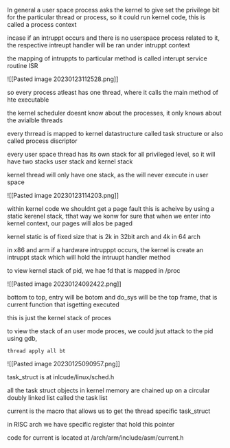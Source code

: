 
In general a user space process asks the kernel to give set the privilege bit for the particular thread or process, so it could run kernel code, this is called a process context

incase if an intruppt occurs and there is no userspace process related to it, the respective intreupt handler will be ran under intruppt context

the mapping of intruppts to particular method is called interupt service routine ISR

![[Pasted image 20230123112528.png]]


so every process atleast has one thread, where it calls the main method of hte executable

the kernel scheduler doesnt know about the processes, it only knows about the avialble threads

every thrread is mapped to kernel datastructure called task structure or also called process discriptor

every user space thread has its own stack for all privileged level, so it will have two stacks
user stack and kernel stack

kernel thread will only have one stack, as the will never execute in user space

![[Pasted image 20230123114203.png]]

within kernel code we shouldnt get a page fault this is acheive by using a static kerenel stack, tthat way we konw for sure that when we enter into kernel context, our pages will  alos be paged

kernel static is of fixed size that is 2k in 32bit arch and 4k in 64 arch

in x86 and arm if a hardware intrupppt occurs, the kernel is create an intruppt stack which will hold the intruupt handler method

to view kernel stack of pid, we hae fd that is mapped in /proc

![[Pasted image 20230124092422.png]]

bottom to top, entry will be botom and do_sys will be the top frame, that is current function that isgetting executed

this is just the kernel stack of proces

to view the stack of an user mode proces, we could jsut attack to the pid using gdb, 

`thread apply all bt`

![[Pasted image 20230125090957.png]]


task_struct is at inlcude/linux/sched.h

all the task struct objects in kernel memory are chained up on a circular doubly linked list called the task list

current is the macro that allows us to get the thread specific task_struct

in RISC arch we have specific register that hold this pointer

code for current is located at /arch/arm/include/asm/current.h

